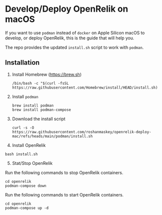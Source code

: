 # Develop/Deploy OpenRelik on macOS

If you want to use `podman` instead of `docker` on Apple Silicon macOS to develop, or deploy OpenRelik, this is the guide that will help you.

The repo provides the updated `install.sh` script to work with `podman`.

## Installation

1. Install Homebrew (https://brew.sh)
   ```shell
   /bin/bash -c "$(curl -fsSL https://raw.githubusercontent.com/Homebrew/install/HEAD/install.sh)"
   ```
2. Install `podman`

   ```shell
   brew install podman
   brew install podman-compose
   ```
   
3. Download the install script
   
   ```shell
   curl -s -O https://raw.githubusercontent.com/roshanmaskey/openrelik-deploy-mac/refs/heads/main/podman/install.sh
   ```

4. Install OpenRelik

  ```shell
  bash install.sh
  ```

5. Stat/Stop OpenRelik
   
  Run the following commands to stop OpenRelik containers.

  ```shell
  cd openrelik
  podman-compose down
  ```

  Run the following commands to start OpenRelik containers.

  ```shell
  cd openrelik
  podman-compose up -d
  ``` 
